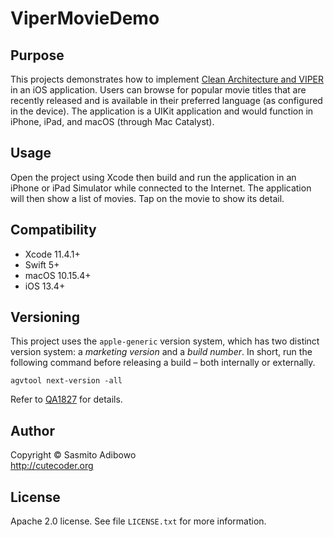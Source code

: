 # ViperMovieDemo


## Purpose

This projects demonstrates how to implement [Clean Architecture and VIPER](https://cutecoder.org/programming/how-implement-viper-clean-architecture-ios/) in an iOS application.
Users can browse for popular movie titles that are recently released and is available in their preferred language (as configured in the device).
The application is a UIKit application and would function in iPhone, iPad, and macOS (through Mac Catalyst).


## Usage

Open the project using Xcode then build and run the application in an iPhone or iPad Simulator while connected to the Internet.
The application will then show a list of movies. Tap on the movie to show its detail.


## Compatibility

- Xcode 11.4.1+
- Swift 5+
- macOS 10.15.4+
- iOS 13.4+


## Versioning

This project uses the `apple-generic` version system, which has two distinct version system: a *marketing version* and a *build number*. In short, run the following command before releasing a build – both internally or externally.

```
agvtool next-version -all
```

Refer to [QA1827](https://developer.apple.com/library/archive/qa/qa1827/_index.html) for details.


## Author

Copyright © Sasmito Adibowo  
http://cutecoder.org


## License

Apache 2.0 license. See file `LICENSE.txt` for more information.
